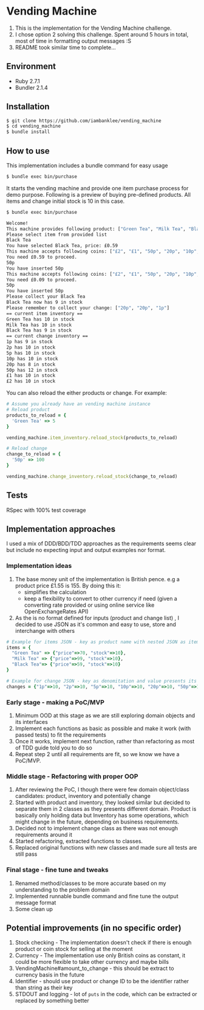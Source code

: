 # Vending Machine
1. This is the implementation for the Vending Machine challenge.
2. I chose option 2 solving this challenge. Spent around 5 hours in total, most of time in formatting output messages :S
3. README took similar time to complete...

## Environment
- Ruby 2.7.1
- Bundler 2.1.4

## Installation
```bash
$ git clone https://github.com/iambanklee/vending_machine
$ cd vending_machine
$ bundle install
```

## How to use
This implementation includes a bundle command for easy usage
```bash
$ bundle exec bin/purchase
```

It starts the vending machine and provide one item purchase process for demo purpose.
Following is a preview of buying pre-defined products. All items and change initial stock is 10 in this case.
```bash
$ bundle exec bin/purchase

Welcome!
This machine provides following product: ["Green Tea", "Milk Tea", "Black Tea"]
Please select item from provided list
Black Tea
You have selected Black Tea, price: £0.59
This machine accepts following coins: ["£2", "£1", "50p", "20p", "10p", "5p", "2p", "1p"]
You need £0.59 to proceed.
50p
You have inserted 50p
This machine accepts following coins: ["£2", "£1", "50p", "20p", "10p", "5p", "2p", "1p"]
You need £0.09 to proceed.
50p
You have inserted 50p
Please collect your Black Tea
Black Tea now has 9 in stock
Please remember to collect your change: ["20p", "20p", "1p"]
== current item inventory ==
Green Tea has 10 in stock
Milk Tea has 10 in stock
Black Tea has 9 in stock
== current change inventory ==
1p has 9 in stock
2p has 10 in stock
5p has 10 in stock
10p has 10 in stock
20p has 8 in stock
50p has 12 in stock
£1 has 10 in stock
£2 has 10 in stock
```

You can also reload the either products or change. For example:
```ruby
# Assume you already have an vending machine instance
# Reload product
products_to_reload = {
  'Green Tea' => 5
}

vending_machine.item_inventory.reload_stock(products_to_reload)

# Reload change
change_to_reload = {
  '50p' => 100
}

vending_machine.change_inventory.reload_stock(change_to_reload)

```

## Tests
RSpec with 100% test coverage

## Implementation approaches
I used a mix of DDD/BDD/TDD approaches as the requirements seems clear but include no expecting input and output examples nor format.

### Implementation ideas
1. The base money unit of the implementation is British pence. e.g a product price £1.55 is 155. By doing this it:
	- simplifies the calculation
	- keep a flexibility to convert to other currency if need (given a converting rate provided or using online service like OpenExchangeRates API)
2. As the is no format defined for inputs (product and change list) , I decided to use JSON as it's common and easy to use, store and interchange with others
```ruby
# Example for items JSON - key as product name with nested JSON as item attributes, which similar to real-world cases
items = {
  "Green Tea" => {"price"=>70, "stock"=>10}, 
  "Milk Tea" => {"price"=>99, "stock"=>10},
  "Black Tea"=> {"price"=>59, "stock"=>10}
}

# Example for change JSON - key as denomitation and value presents its stock
changes = {"1p"=>10, "2p"=>10, "5p"=>10, "10p"=>10, "20p"=>10, "50p"=>10, "£1"=>10, "£2"=>10}
```

### Early stage - making a PoC/MVP
1. Minimum OOD at this stage as we are still exploring domain objects and its interfaces
2. Implement each functions as basic as possible and make it work (with passed tests) to fit the requirements
3. Once it works, implement next function, rather than refactoring as most of TDD guide told you to do so
4. Repeat step 2 until all requirements are fit, so we know we have a PoC/MVP.

### Middle stage - Refactoring with proper OOP
1. After reviewing the PoC, I though there were few domain object/class candidates: product, inventory and potentially change
2. Started with product and inventory, they looked similar but decided to separate them in 2 classes as they presents different domain. Product is basically only holding data but Inventory has some operations, which might change in the future, depending on business requirements.
3. Decided not to implement change class as there was not enough requirements around it
4. Started refactoring, extracted functions to classes.
5. Replaced original functions with new classes and made sure all tests are still pass

### Final stage - fine tune and tweaks
1. Renamed method/classes to be more accurate based on my understanding to the problem domain
2. Implemented runnable bundle command and fine tune the output message format
3. Some clean up

## Potential improvements (in no specific order)
1. Stock checking - The implementation doesn't check if there is enough product or coin stock for selling at the moment
2. Currency - The implementation use only British coins as constant, it could be more flexible to take other currency and maybe bills
3. VendingMachine#amount_to_change - this should be extract to currency basis in the future
4. Identifier - should use product or change ID to be the identifier rather than string as their key
5. STDOUT and logging - lot of `puts` in the code, which can be extracted or replaced by something better


